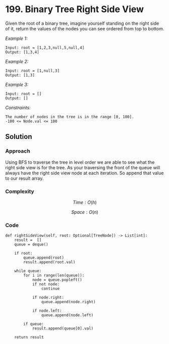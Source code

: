 # 199. Binary Tree Right Side View
Given the root of a binary tree, imagine yourself standing on the right side of it, return the values of the nodes you can see ordered from top to bottom.

*Example 1:*

```
Input: root = [1,2,3,null,5,null,4]
Output: [1,3,4]
```

*Example 2:*

```
Input: root = [1,null,3]
Output: [1,3]
```

*Example 3:*

```
Input: root = []
Output: []
```

*Constraints:*

```
The number of nodes in the tree is in the range [0, 100].
-100 <= Node.val <= 100
```

## Solution

### Approach
Using BFS to traverse the tree in level order we are able to see what the right side view is for the tree. As your traversing the front of the queue will always have the right side view node at each iteration. So append that value to our result array. 

### Complexity
$$Time: O(h)$$

$$Space: O(n)$$

### Code
```
def rightSideView(self, root: Optional[TreeNode]) -> List[int]:
    result =  []
    queue = deque()

    if root:
        queue.append(root)
        result.append(root.val)

    while queue:
        for i in range(len(queue)):
            node = queue.popleft()
            if not node:
                continue
            
            if node.right:
                queue.append(node.right)
            
            if node.left: 
                queue.append(node.left)
        
        if queue:
            result.append(queue[0].val)
        
    return result
```